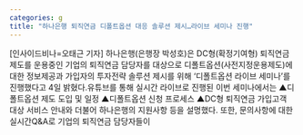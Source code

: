 ```yaml
---
categories: g
title: "하나은행 퇴직연금 디폴트옵션 대응 솔루션 제시…라이브 세미나 진행"
---
```

[인사이드비나=오태근 기자] 하나은행(은행장 박성호)은 DC형(확정기여형) 퇴직연금제도를 운용중인 기업의 퇴직연금 담당자를 대상으로 디폴트옵션(사전지정운용제도)에 대한 정보제공과 가입자의 투자전략 솔루션 제시를 위해 ‘디폴트옵션 라이브 세미나’를 진행했다고 4일 밝혔다.유튜브를 통해 실시간 라이브로 진행된 이번 세미나에서는 ▲디폴트옵션 제도 도입 및 일정 ▲디폴트옵션 신청 프로세스 ▲DC형 퇴직연금 가입고객 대상 서비스 안내와 더불어 하나은행의 지원사항 등을 설명했다. 또한, 문의사항에 대한 실시간Q&A로 기업의 퇴직연금 담당자들이